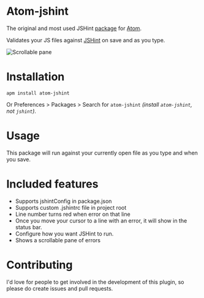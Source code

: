 # Atom-jshint

The original and most used JSHint [package](http://atom.io/packages/atom-jshint) for [Atom](https://atom.io).

Validates your JS files against [JSHint](http://jshint.com) on save and as you type.

![Scrollable pane](http://cl.ly/image/2N2z0z420t2n/Image%202014-03-03%20at%208.35.27%20pm.png)

Installation
===

`apm install atom-jshint`

Or Preferences > Packages > Search for `atom-jshint` *(install `atom-jshint`, not `jshint`)*.

Usage
===

This package will run against your currently open file as you type and when you save.

Included features
===
 * Supports jshintConfig in package.json
 * Supports custom .jshintrc file in project root
 * Line number turns red when error on that line
 * Once you move your cursor to a line with an error, it will show in the status bar.
 * Configure how you want JSHint to run.
 * Shows a scrollable pane of errors


Contributing
===

I'd love for people to get involved in the development of this plugin, so please do create issues and pull requests.
